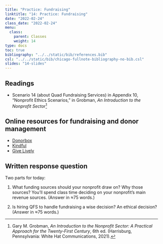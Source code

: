 ```yaml
---
title: "Practice: Fundraising"
linktitle: "14: Practice: Fundraising"
date: "2022-02-24"
class_date: "2022-02-24"
menu:
  class:
    parent: Classes
    weight: 14
type: docs
toc: true
bibliography: "../../static/bib/references.bib"
csl: "../../static/bib/chicago-fullnote-bibliography-no-bib.csl"
slides: "14-slides"
---
```


## Readings

-   <i class="fas fa-book"></i> Scenario 14 (about Quad Fundraising Services) in Appendix 10, “Nonprofit Ethics Scenarios,” in Grobman, *An Introduction to the Nonprofit Sector*[^1]

## Online resources for fundraising and donor management

-   [Donorbox](https://donorbox.org/)
-   [Kindful](https://kindful.com/)
-   [Give Lively](https://www.givelively.org/)

## Written response question

Two parts for today:

1.  What funding sources should your nonprofit draw on? Why those sources? You’ll spend class time deciding on your nonprofit’s main revenue sources. (Answer in ≈75 words.)

2.  Is hiring QFS to handle fundraising a wise decision? An ethical decision? (Answer in ≈75 words.)

[^1]: Gary M. Grobman, *An Introduction to the Nonprofit Sector: A Practical Approach for the Twenty-First Century*, 6th ed. (Harrisburg, Pennsylvania: White Hat Communications, 2021).
